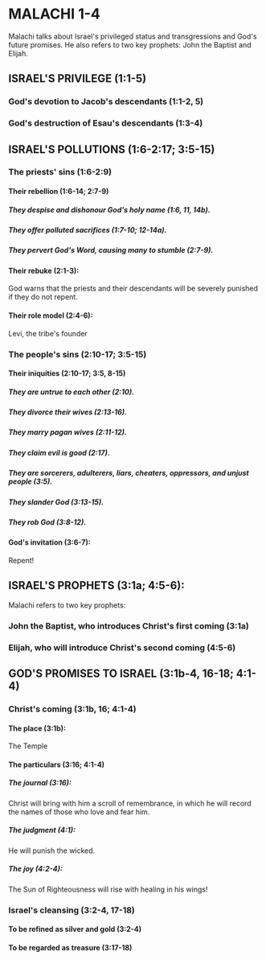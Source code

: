 MALACHI 1-4
===========

Malachi talks about Israel\'s privileged status and transgressions and
God\'s future promises. He also refers to two key prophets: John the
Baptist and Elijah.

ISRAEL\'S PRIVILEGE (1:1-5) 
---------------------------

### God\'s devotion to Jacob\'s descendants (1:1-2, 5) 

### God\'s destruction of Esau\'s descendants (1:3-4) 

ISRAEL\'S POLLUTIONS (1:6-2:17; 3:5-15) 
---------------------------------------

### The priests\' sins (1:6-2:9) 

#### Their rebellion (1:6-14; 2:7-9) 

##### They despise and dishonour God\'s holy name (1:6, 11, 14b). 

##### They offer polluted sacrifices (1:7-10; 12-14a). 

##### They pervert God\'s Word, causing many to stumble (2:7-9). 

#### Their rebuke (2:1-3): 

God warns that the priests and their descendants will be severely
punished if they do not repent.

#### Their role model (2:4-6): 

Levi, the tribe\'s founder

### The people\'s sins (2:10-17; 3:5-15) 

#### Their iniquities (2:10-17; 3:5, 8-15) 

##### They are untrue to each other (2:10). 

##### They divorce their wives (2:13-16). 

##### They marry pagan wives (2:11-12). 

##### They claim evil is good (2:17). 

##### They are sorcerers, adulterers, liars, cheaters, oppressors, and unjust people (3:5). 

##### They slander God (3:13-15). 

##### They rob God (3:8-12). 

#### God\'s invitation (3:6-7): 

Repent!

ISRAEL\'S PROPHETS (3:1a; 4:5-6): 
---------------------------------

Malachi refers to two key prophets:

### John the Baptist, who introduces Christ\'s first coming (3:1a) 

### Elijah, who will introduce Christ\'s second coming (4:5-6) 

GOD\'S PROMISES TO ISRAEL (3:1b-4, 16-18; 4:1-4) 
------------------------------------------------

### Christ\'s coming (3:1b, 16; 4:1-4) 

#### The place (3:1b): 

The Temple

#### The particulars (3:16; 4:1-4) 

##### The journal (3:16): 

Christ will bring with him a scroll of remembrance, in which he will
record the names of those who love and fear him.

##### The judgment (4:1): 

He will punish the wicked.

##### The joy (4:2-4): 

The Sun of Righteousness will rise with healing in his wings!

### Israel\'s cleansing (3:2-4, 17-18) 

#### To be refined as silver and gold (3:2-4) 

#### To be regarded as treasure (3:17-18) 
